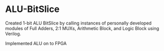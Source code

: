 # ALU-BitSlice
Created 1-bit ALU  BitSlice by calling instances of personally developed modules of Full Adders, 2:1 MUXs, Arithmetic Block, and Logic Block using Verilog.

Implemented ALU on to FPGA

